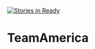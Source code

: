 [![Stories in Ready](https://badge.waffle.io/dentych/TeamAmerica.png?label=ready&title=Ready)](https://waffle.io/dentych/TeamAmerica)
# TeamAmerica
